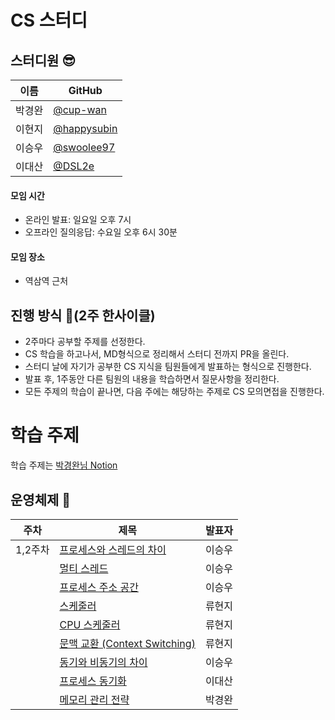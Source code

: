 # CS 스터디
## 스터디원 😎
| 이름   | GitHub                                         |
| ------ | ---------------------------------------------- |
| 박경완 | [@cup-wan](https://github.com/hyeong-jun-kim) 
| 이현지 | [@happysubin](https://github.com/Ryuuhj) |
| 이승우 | [@swoolee97](https://github.com/swoolee97) |
| 이대산 | [@DSL2e](https://github.com/DSL2e) |

#### 모임 시간
- 온라인 발표: 일요일 오후 7시
- 오프라인 질의응답: 수요일 오후 6시 30분

#### 모임 장소
- 역삼역 근처


## 진행 방식 🌳(2주 한사이클)
* 2주마다 공부할 주제를 선정한다.
* CS 학습을 하고나서, MD형식으로 정리해서 스터디 전까지 PR을 올린다.
* 스터디 날에 자기가 공부한 CS 지식을 팀원들에게 발표하는 형식으로 진행한다.
* 발표 후, 1주동안 다른 팀원의 내용을 학습하면서 질문사항을 정리한다.
* 모든 주제의 학습이 끝나면, 다음 주에는 해당하는 주제로 CS 모의면접을 진행한다.

# 학습 주제
학습 주제는 [박경완님 Notion](https://cup-wan.notion.site/CS-ver-26dd86f10e06486ebded9dcba8c4499b)

## 운영체제 📌
| 주차  | 제목                                                                                                                                                               | 발표자 |
|-----|------------------------------------------------------------------------------------------------------------------------------------------------------------------|-----|
| 1,2주차 | [프로세스와 스레드의 차이]()                                  | 이승우 |
|     | [멀티 스레드]()                                                  | 이승우 |
|     | [프로세스 주소 공간]()                                           | 이승우 |
|     | [스케줄러]()                                                     | 류현지 |
|     | [CPU 스케줄러]()                                                 | 류현지 |
|     | [문맥 교환 (Context Switching)]()                                | 류현지 |
|     | [동기와 비동기의 차이]()                                         | 이승우 |
|     | [프로세스 동기화]()                                              | 이대산 |
|     | [메모리 관리 전략]()                                              | 박경완 |
